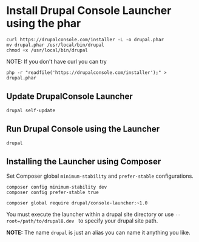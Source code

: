 # Install Drupal Console Launcher using the phar

```
curl https://drupalconsole.com/installer -L -o drupal.phar
mv drupal.phar /usr/local/bin/drupal
chmod +x /usr/local/bin/drupal
```
NOTE: If you don't have curl you can try
```
php -r "readfile('https://drupalconsole.com/installer');" > drupal.phar
```

## Update DrupalConsole Launcher 
```
drupal self-update
```

## Run Drupal Console using the Launcher
```
drupal
```

## Installing the Launcher using Composer 
Set Composer global `minimum-stability` and `prefer-stable` configurations.
```
composer config minimum-stability dev
composer config prefer-stable true
```
```
composer global require drupal/console-launcher:~1.0
```

You must execute the launcher within a drupal site directory or use `--root=/path/to/drupal8.dev
` to specify your drupal site path.

**NOTE:** The name `drupal` is just an alias you can name it anything you like.
